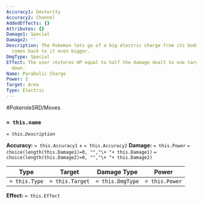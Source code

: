 ```yaml
---
Accuracy1: Dexterity
Accuracy2: Channel
AddedEffects: {}
Attributes: {}
Damage1: Special
Damage2: ''
Description: The Pokemon lets go of a big electric charge from its body. The charge
  comes back to it even bigger.
DmgType: Special
Effect: The user restores HP equal to half the damage dealt to one target, rounded
  down.
Name: Parabolic Charge
Power: 2
Target: Area
Type: Electric
---
```


#PokeroleSRD/Moves

### `= this.name` 
*`= this.Description`*

**Accuracy:** `= this.Accuracy1` + `= this.Accuracy2`
**Damage:** `= this.Power` `= choice(length(this.Damage1)=0, "","\+ "+ this.Damage1)` `= choice(length(this.Damage2)=0, "","\+ "+ this.Damage2)`

| Type          | Target          | Damage Type          | Power          |
| ------------- | --------------- | ---------------- | -------------- |
| `= this.Type` | `= this.Target` | `= this.DmgType` | `= this.Power` | 

**Effect:** `= this.Effect`